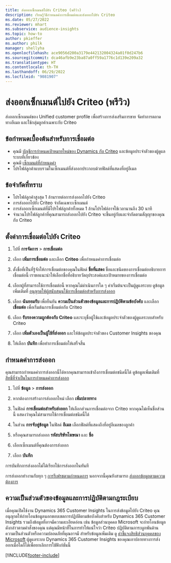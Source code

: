 ```yaml
---
title: ส่งออกเซ็กเมนต์ไปยัง Criteo (พรีวิว)
description: เรียนรู้วิธีกำหนดค่าการเชื่อมต่อและส่งออกไปยัง Criteo
ms.date: 05/27/2022
ms.reviewer: mhart
ms.subservice: audience-insights
ms.topic: how-to
author: pkieffer
ms.author: philk
manager: shellyha
ms.openlocfilehash: ace9056d200a3179e442132004324a01f0d247b6
ms.sourcegitcommit: dca46afb9e23ba87a0ff59a1776c1d139e209a32
ms.translationtype: HT
ms.contentlocale: th-TH
ms.lasthandoff: 06/29/2022
ms.locfileid: "9081907"
---
```

# <a name="export-segments-to-criteo-preview"></a>ส่งออกเซ็กเมนต์ไปยัง Criteo (พรีวิว)

ส่งออกเซ็กเมนต์ของ Unified customer profile เพื่อสร้างการส่งเสริมการขาย จัดทำการตลาดทางอีเมล และใช้กลุ่มลูกค้าเฉพาะกับ Criteo

## <a name="prerequisites-for-connection"></a>ข้อกำหนดเบื้องต้นสำหรับการเชื่อมต่อ

-   คุณมี [บัญชีการกำหนดเป้าหมายใหม่ของ Dynamics กับ Criteo](https://www.criteo.com/login/) และข้อมูลประจำตัวของผู้ดูแลระบบที่เกี่ยวข้อง
-   คุณมี [เซ็กเมนต์ที่กำหนดค่า](segments.md)
-   โปรไฟล์ลูกค้าแบบรวมในเซ็กเมนต์ที่ส่งออกประกอบด้วยฟิลด์ที่แสดงที่อยู่อีเมล

## <a name="known-limitations"></a>ข้อจำกัดที่ทราบ

- โปรไฟล์ลูกค้าสูงสุด 1 ล้านรายต่อการส่งออกไปยัง Criteo
- การส่งออกไปยัง Criteo จำกัดเฉพาะเซ็กเมนต์
- การส่งออกเซ็กเมนต์ที่มีโปรไฟล์ลูกค้าทั้งหมด 1 ล้านโปรไฟล์อาจใช้เวลานานถึง 30 นาที 
- จำนวนโปรไฟล์ลูกค้าที่คุณสามารถส่งออกไปยัง Criteo จะขึ้นอยู่กับและจำกัดตามสัญญาของคุณกับ Criteo

## <a name="set-up-connection-to-criteo"></a>ตั้งค่าการเชื่อมต่อไปยัง Criteo

1. ไปที่ **การจัดการ** > **การเชื่อมต่อ**

1. เลือก **เพิ่มการเชื่อมต่อ** และเลือก **Criteo** เพื่อกำหนดค่าการเชื่อมต่อ

1. ตั้งชื่อที่เป็นที่รู้จักให้การเชื่อมต่อของคุณในฟิลด์ **ชื่อที่แสดง** ชื่อและชนิดของการเชื่อมต่ออธิบายการเชื่อมต่อนี้ เราขอแนะนำให้เลือกชื่อที่อธิบายวัตถุประสงค์และเป้าหมายของการเชื่อมต่อ

1. เลือกผู้ที่สามารถใช้การเชื่อมต่อนี้ หากคุณไม่ดำเนินการใด ๆ ค่าเริ่มต้นจะเป็นผู้ดูแลระบบ ดูข้อมูลเพิ่มเติมที่ [อนุญาตให้ผู้สนับสนุนใช้การเชื่อมต่อสำหรับการส่งออก](connections.md#allow-contributors-to-use-a-connection-for-exports)

1. เลือก **ฉันยอมรับ** เพื่อยืนยัน **ความเป็นส่วนตัวของข้อมูลและการปฏิบัติตามข้อบังคับ** และเลือก **เชื่อมต่อ** เพื่อเริ่มต้นการเชื่อมต่อกับ Criteo

1. เลือก **รับรองความถูกต้องกับ Criteo** และระบุชื่อผู้ใช้และข้อมูลประจำตัวของผู้ดูแลระบบสำหรับ Criteo 

1. เลือก **เพิ่มตัวเองเป็นผู้ใช้ที่ส่งออก** และให้ข้อมูลประจำตัวของ Customer Insights ของคุณ

1. ให้เลือก **บันทึก** เพื่อทำการเชื่อมต่อให้เสร็จสิ้น

## <a name="configure-an-export"></a>กำหนดค่าการส่งออก

คุณสามารถกำหนดค่าการส่งออกนี้ได้หากคุณสามารถเข้าถึงการเชื่อมต่อชนิดนี้ได้ ดูข้อมูลเพิ่มเติมที่ [สิทธิ์ที่จำเป็นในการกำหนดค่าการส่งออก](export-destinations.md#set-up-a-new-export)

1. ไปที่ **ข้อมูล** > **การส่งออก**

1. หากต้องการสร้างการส่งออกใหม่ เลือก **เพิ่มปลายทาง**

1. ในฟิลด์ **การเชื่อมต่อสำหรับส่งออก** ให้เลือกส่วนการเชื่อมต่อจาก Criteo หากคุณไม่เห็นชื่อส่วนนี้ แสดงว่าคุณไม่สามารถใช้การเชื่อมต่อชนิดนี้ได้ 

1. ในส่วน **การจับคู่ข้อมูล** ในฟิลด์ **อีเมล** เลือกฟิลด์ที่แสดงถึงที่อยู่อีเมลของลูกค้า 

1. หรือคุณสามารถส่งออก **รหัสบริษัทโฆษณา** และ **ชื่อ**

1. เลือกเซ็กเมนต์ที่คุณต้องการส่งออก 

1. เลือก **บันทึก**

การบันทึกการส่งออกไม่ได้เรียกใช้การส่งออกในทันที

การส่งออกทำงานกับทุก ๆ [การรีเฟรชตามกำหนดการ](system.md#schedule-tab) นอกจากนี้คุณยังสามารถ [ส่งออกข้อมูลตามความต้องการ](export-destinations.md#run-exports-on-demand) 

## <a name="data-privacy-and-compliance"></a>ความเป็นส่วนตัวของข้อมูลและการปฏิบัติตามกฎระเบียบ

เมื่อคุณเปิดใช้งาน Dynamics 365 Customer Insights ในการส่งข้อมูลไปยัง Criteo คุณอนุญาตให้ถ่ายโอนข้อมูลนอกขอบเขตการปฏิบัติตามข้อบังคับสำหรับ Dynamics 365 Customer Insights รวมถึงข้อมูลที่อาจมีความละเอียดอ่อน เช่น ข้อมูลส่วนบุคคล Microsoft จะถ่ายโอนข้อมูลดังกล่าวตามคำสั่งของคุณ แต่คุณมีหน้าที่ในการทำให้แน่ใจว่า Criteo ปฏิบัติตามภาระผูกพันด้านความเป็นส่วนตัวหรือความปลอดภัยที่คุณอาจมี สำหรับข้อมูลเพิ่มเติม ดู [คำชี้แจงสิทธิส่วนบุคคลของ Microsoft](https://go.microsoft.com/fwlink/?linkid=396732)
ผู้ดูแลระบบ Dynamics 365 Customer Insights ของคุณเอาปลายทางการส่งออกเมื่อใดก็ได้เพื่อยกเลิกการใช้ฟังก์ชันนี้


[!INCLUDE[footer-include](includes/footer-banner.md)]
